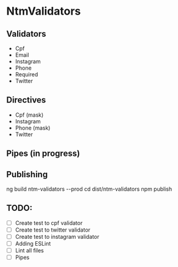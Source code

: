# NtmValidators

## Validators

- Cpf
- Email
- Instagram
- Phone
- Required
- Twitter

## Directives

- Cpf (mask)
- Instagram
- Phone (mask)
- Twitter

## Pipes (in progress)

## Publishing

ng build ntm-validators --prod
cd dist/ntm-validators
npm publish

## TODO:

- [ ] Create test to cpf validator
- [ ] Create test to twitter validator
- [ ] Create test to instagram validator
- [ ] Adding ESLint
- [ ] Lint all files
- [ ] Pipes
